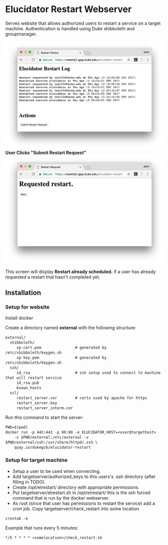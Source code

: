 # Elucidator Restart Webserver
Serves website that allows authorized users to restart a service on a target machine.
Authentication is handled using Duke shibboleth and groupmanager.

![alt text](https://github.com/Duke-GCB/ElucidatorRestart/raw/master/docs/FirstScreen.png "First Screen")
__User Clicks "Submit Restart Request"__
![alt text](https://github.com/Duke-GCB/ElucidatorRestart/raw/master/docs/SecondScreen.png "Second Screen")

This screen will display __Restart already scheduled.__ if a user has already requested a restart that hasn't completed yet.

## Installation

### Setup for website
Install docker

Create a directory named __external__ with the following structure:
```
external/
  shibboleth/
     sp-cert.pem               # generated by /etc/shibboleth/keygen.sh
     sp-key.pem                # generated by /etc/shibboleth/keygen.sh
  ssh/
     id_rsa                    # ssh setup used to connect to machine that will restart service
     id_rsa.pub
     known_hosts
  ssl/
     restart_server.cer        # certs used by apache for https
     restart_server.key
     restart_server_interm.cer
```

Run this command to start the server:
```
PWD=$(pwd)
docker run -p 443:443 -p 80:80 -e ELUCIDATOR_HOST=<user@targethost>
    -v $PWD/external:/etc/external -v $PWD/external/ssh:/usr/share/httpd/.ssh \
    quay.io/dukegcb/elucidator-restart
```

### Setup for target machine
- Setup a user to be used when connecting.
- Add targetserver/authorized_keys to this users's .ssh directory (after filling in TODO).
- Create /opt/elrestart/ directory with appropriate permissions.
- Put targetserver/elrestart.sh in /opt/elrestart/ this is the ssh forced command that is run by the docker webserver.
- As root (since that user has permissions to restart the service) add a cron job.
Copy targetserver/check_restart into some location.
```
crontab -e
```
Example that runs every 5 minutes:
```
*/5 * * * * <somelocation>/check_restart.sh
```
